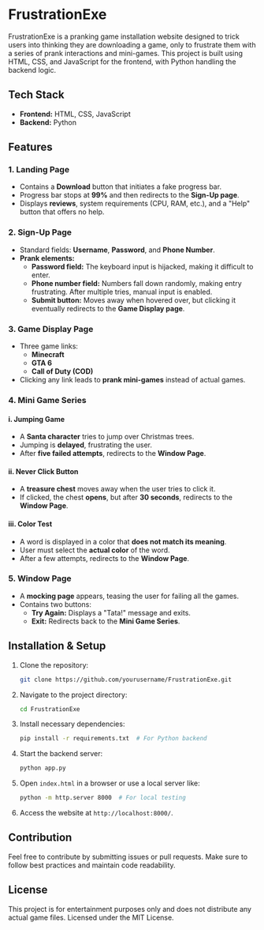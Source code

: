# FrustrationExe

FrustrationExe is a pranking game installation website designed to trick users into thinking they are downloading a game, only to frustrate them with a series of prank interactions and mini-games. This project is built using HTML, CSS, and JavaScript for the frontend, with Python handling the backend logic.

## Tech Stack
- **Frontend:** HTML, CSS, JavaScript
- **Backend:** Python

## Features
### 1. Landing Page
- Contains a **Download** button that initiates a fake progress bar.
- Progress bar stops at **99%** and then redirects to the **Sign-Up page**.
- Displays **reviews**, system requirements (CPU, RAM, etc.), and a "Help" button that offers no help.

### 2. Sign-Up Page
- Standard fields: **Username**, **Password**, and **Phone Number**.
- **Prank elements:**
  - **Password field:** The keyboard input is hijacked, making it difficult to enter.
  - **Phone number field:** Numbers fall down randomly, making entry frustrating. After multiple tries, manual input is enabled.
  - **Submit button:** Moves away when hovered over, but clicking it eventually redirects to the **Game Display page**.

### 3. Game Display Page
- Three game links:
  - **Minecraft**
  - **GTA 6**
  - **Call of Duty (COD)**
- Clicking any link leads to **prank mini-games** instead of actual games.

### 4. Mini Game Series
#### i. Jumping Game
- A **Santa character** tries to jump over Christmas trees.
- Jumping is **delayed**, frustrating the user.
- After **five failed attempts**, redirects to the **Window Page**.

#### ii. Never Click Button
- A **treasure chest** moves away when the user tries to click it.
- If clicked, the chest **opens**, but after **30 seconds**, redirects to the **Window Page**.

#### iii. Color Test
- A word is displayed in a color that **does not match its meaning**.
- User must select the **actual color** of the word.
- After a few attempts, redirects to the **Window Page**.

### 5. Window Page
- A **mocking page** appears, teasing the user for failing all the games.
- Contains two buttons:
  - **Try Again:** Displays a "Tata!" message and exits.
  - **Exit:** Redirects back to the **Mini Game Series**.

## Installation & Setup
1. Clone the repository:
   ```sh
   git clone https://github.com/yourusername/FrustrationExe.git
   ```
2. Navigate to the project directory:
   ```sh
   cd FrustrationExe
   ```
3. Install necessary dependencies:
   ```sh
   pip install -r requirements.txt  # For Python backend
   ```
4. Start the backend server:
   ```sh
   python app.py
   ```
5. Open `index.html` in a browser or use a local server like:
   ```sh
   python -m http.server 8000  # For local testing
   ```
6. Access the website at `http://localhost:8000/`.

## Contribution
Feel free to contribute by submitting issues or pull requests. Make sure to follow best practices and maintain code readability.

## License
This project is for entertainment purposes only and does not distribute any actual game files. Licensed under the MIT License.

